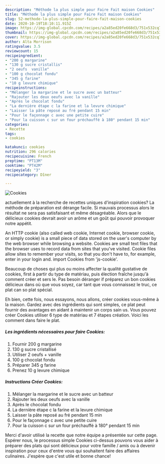 ```yaml
---
description: "Méthode la plus simple pour Faire Fait maison Cookies"
title: "Méthode la plus simple pour Faire Fait maison Cookies"
slug: 52-methode-la-plus-simple-pour-faire-fait-maison-cookies
date: 2020-10-19T18:10:11.915Z
image: https://img-global.cpcdn.com/recipes/a2a85ed20fe668d3/751x532cq70/cookies-photo-principale-de-la-recette.jpg
thumbnail: https://img-global.cpcdn.com/recipes/a2a85ed20fe668d3/751x532cq70/cookies-photo-principale-de-la-recette.jpg
cover: https://img-global.cpcdn.com/recipes/a2a85ed20fe668d3/751x532cq70/cookies-photo-principale-de-la-recette.jpg
author: Alta Morrison
ratingvalue: 3.5
reviewcount: 15
recipeingredient:
- "200 g margarine"
- "130 g sucre cristallis"
- "2 oeufs  vanille"
- "100 g chocolat fondu"
- "345 g farine"
- "10 g levure chimique"
recipeinstructions:
- "Mélanger la margarine et le sucre avec un batteur"
- "Rajouter les deux oeufs avec la vanille"
- "Après le chocolat fondu"
- "La dernière étape c la farine et la levure chimique"
- "Laisser la pâte reposé au fré pendant 15 min"
- "Pour le façonnage c avec une petite cuire"
- "Pour la cuisson c sur un four préchauffé à 180° pendant 15 min"
categories:
- Recette
tags:
- cookies

katakunci: cookies 
nutrition: 296 calories
recipecuisine: French
preptime: "PT13M"
cooktime: "PT42M"
recipeyield: "3"
recipecategory: Dîner

---
```



![Cookies](https://img-global.cpcdn.com/recipes/a2a85ed20fe668d3/751x532cq70/cookies-photo-principale-de-la-recette.jpg)

actuellement à la recherche de recettes uniques d'inspiration cookies? La méthode de préparation est dérange facile. Si mauvais processus alors le résultat ne sera pas satisfaisant et même désagréable. Alors que le délicieux cookies devrait avoir un arôme et un goût qui pouvoir provoquer notre appétit.

An HTTP cookie (also called web cookie, Internet cookie, browser cookie, or simply cookie) is a small piece of data stored on the user&#39;s computer by the web browser while browsing a website. Cookies are small text files that the browser uses to record data from sites that you&#39;ve visited. Cookie files allow sites to remember your visits, so that you don&#39;t have to, for example, enter in your login and. import Cookies from &#39;js-cookie&#39;.

Beaucoup de choses qui plus ou moins affecter la qualité gustative de cookies, first à partir du type de matériau, puis élection fraîche jusqu'à comment créer et sers le. Pas besoin déranger if préparez un bon cookies délicieux dans où que vous soyez, car tant que vous connaissez le truc, ce plat can so plat spécial.


Eh bien, cette fois, nous essayons, nous allons, créer cookies vous-même à la maison. Gardez avec des ingrédients qui sont simples, ce plat peut fournir des avantages en aidant à maintenir un corps sain us. Vous pouvez créer Cookies utiliser 6 type de matériau et 7 étapes création. Voici les comment dans faire le plat.

<!--inarticleads1-->

##### Les ingrédients nécessaires pour faire Cookies:

1. Fournir 200 g margarine
1.  130 g sucre cristallisé
1. Utiliser 2 oeufs + vanille
1.  100 g chocolat fondu
1. Préparer 345 g farine
1. Prenez 10 g levure chimique




<!--inarticleads2-->

##### Instructions Créer Cookies:

1. Mélanger la margarine et le sucre avec un batteur
1. Rajouter les deux oeufs avec la vanille
1. Après le chocolat fondu
1. La dernière étape c la farine et la levure chimique
1. Laisser la pâte reposé au fré pendant 15 min
1. Pour le façonnage c avec une petite cuire
1. Pour la cuisson c sur un four préchauffé à 180° pendant 15 min





Merci d'avoir utilisé la recette que notre équipe a présentée sur cette page. Espérer nous, le processus simple Cookies ci-dessus pouvons vous aider à préparer des plats qui sont délicieux pour votre famille / amis ou à devenir inspiration pour ceux d'entre vous qui souhaitent faire des affaires culinaires. J'espère que c'est utile et bonne chance!
